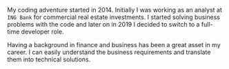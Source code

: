 My coding adventure started in 2014. Initially I was working as an analyst at `ING Bank` for commercial real estate investments.
I started solving business problems with the code and later on in 2019 I decided to switch to a full-time developer role. 

Having a background in finance and business has been a great asset in my career. I can easily understand the business requirements and translate them into technical solutions.
